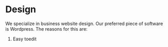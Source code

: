# Design

We specialize in business website design. Our preferred piece of software is Wordpress. The reasons for this are:

1. Easy toedit
